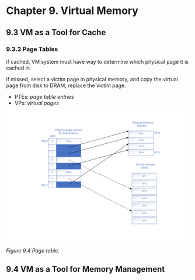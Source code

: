 # Chapter 9. Virtual Memory #

## 9.3 VM as a Tool for Cache ##

### 9.3.2 Page Tables ###


if cached, VM system must have way to determine which physical page it is cached in.

if missed, select a victim page in physical memory, and copy the virtual page from disk to DRAM, replace the victim page.

- PTEs: _page table entries_
- VPs: _virtual pages_

<div style={{textAlign:'center'}}>

![](img/fig9.4.svg)

_Figure 9.4 Page table._
</div>

## 9.4 VM as a Tool for Memory Management ##
